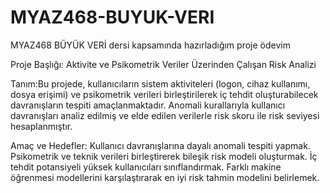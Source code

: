 # MYAZ468-BUYUK-VERI
MYAZ468 BÜYÜK VERİ dersi kapsamında hazırladığım proje ödevim

Proje Başlığı: Aktivite ve Psikometrik Veriler Üzerinden Çalışan Risk Analizi

Tanım:Bu projede, kullanıcıların sistem aktiviteleri (logon, cihaz kullanımı, dosya erişimi) ve psikometrik verileri birleştirilerek iç tehdit oluşturabilecek davranışların tespiti amaçlanmaktadır. Anomali kurallarıyla kullanıcı davranışları analiz edilmiş ve elde edilen verilerle risk skoru ile risk seviyesi hesaplanmıştır.

Amaç ve Hedefler:
Kullanıcı davranışlarına dayalı anomali tespiti yapmak.
Psikometrik ve teknik verileri birleştirerek bileşik risk modeli oluşturmak.
İç tehdit potansiyeli yüksek kullanıcıları sınıflandırmak.
Farklı makine öğrenmesi modellerini karşılaştırarak en iyi risk tahmin modelini belirlemek.

